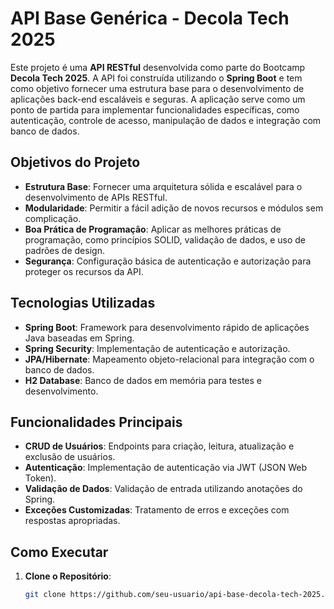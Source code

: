 # API Base Genérica - Decola Tech 2025

Este projeto é uma **API RESTful** desenvolvida como parte do Bootcamp **Decola Tech 2025**. A API foi construída utilizando o **Spring Boot** e tem como objetivo fornecer uma estrutura base para o desenvolvimento de aplicações back-end escaláveis e seguras. A aplicação serve como um ponto de partida para implementar funcionalidades específicas, como autenticação, controle de acesso, manipulação de dados e integração com banco de dados.

## Objetivos do Projeto

- **Estrutura Base**: Fornecer uma arquitetura sólida e escalável para o desenvolvimento de APIs RESTful.
- **Modularidade**: Permitir a fácil adição de novos recursos e módulos sem complicação.
- **Boa Prática de Programação**: Aplicar as melhores práticas de programação, como princípios SOLID, validação de dados, e uso de padrões de design.
- **Segurança**: Configuração básica de autenticação e autorização para proteger os recursos da API.

## Tecnologias Utilizadas

- **Spring Boot**: Framework para desenvolvimento rápido de aplicações Java baseadas em Spring.
- **Spring Security**: Implementação de autenticação e autorização.
- **JPA/Hibernate**: Mapeamento objeto-relacional para integração com o banco de dados.
- **H2 Database**: Banco de dados em memória para testes e desenvolvimento.

## Funcionalidades Principais

- **CRUD de Usuários**: Endpoints para criação, leitura, atualização e exclusão de usuários.
- **Autenticação**: Implementação de autenticação via JWT (JSON Web Token).
- **Validação de Dados**: Validação de entrada utilizando anotações do Spring.
- **Exceções Customizadas**: Tratamento de erros e exceções com respostas apropriadas.

## Como Executar

1. **Clone o Repositório**:
   ```bash
   git clone https://github.com/seu-usuario/api-base-decola-tech-2025.git
